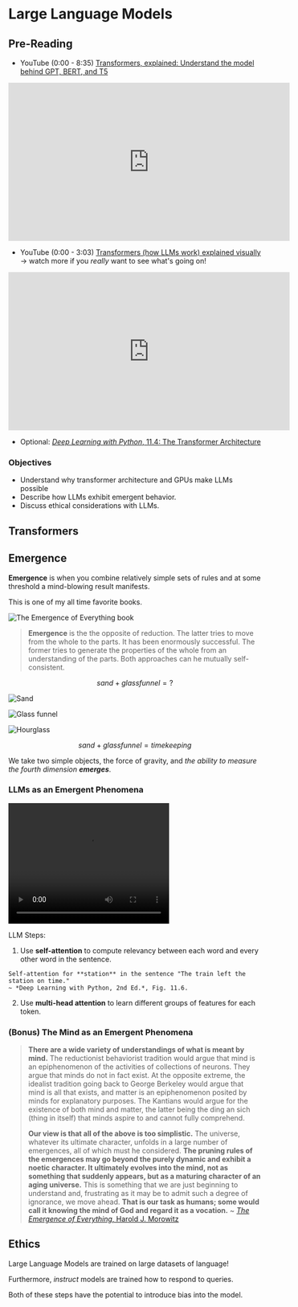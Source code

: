 # Large Language Models

## Pre-Reading

- YouTube (0:00 - 8:35) [Transformers, explained: Understand the model behind GPT, BERT, and T5](https://youtu.be/SZorAJ4I-sA?si=NfWfV9U3TLAtccsh)

<iframe width="560" height="315" src="https://www.youtube.com/embed/SZorAJ4I-sA?si=VCrQ4ys7S7wsTbXW" title="YouTube video player" frameborder="0" allow="accelerometer; autoplay; clipboard-write; encrypted-media; gyroscope; picture-in-picture; web-share" referrerpolicy="strict-origin-when-cross-origin" allowfullscreen></iframe>

- YouTube (0:00 - 3:03) [Transformers (how LLMs work) explained visually](https://www.youtube.com/watch?v=wjZofJX0v4M) -> watch more if you *really* want to see what's going on!

<iframe width="560" height="315" src="https://www.youtube.com/embed/wjZofJX0v4M?si=o-yIPL6_80LcBt4D" title="YouTube video player" frameborder="0" allow="accelerometer; autoplay; clipboard-write; encrypted-media; gyroscope; picture-in-picture; web-share" referrerpolicy="strict-origin-when-cross-origin" allowfullscreen></iframe>

- Optional: [*Deep Learning with Python*, 11.4: The Transformer Architecture](https://learning.oreilly.com/library/view/deep-learning-with/9781617296864/Text/11.htm#:-:text=architecture)

### Objectives

- Understand why transformer architecture and GPUs make LLMs possible
- Describe how LLMs exhibit emergent behavior.
- Discuss ethical considerations with LLMs.

## Transformers

## Emergence

**Emergence** is when you combine relatively simple sets of rules and at some threshold a mind-blowing result manifests.

This is one of my all time favorite books.

![The Emergence of Everything book](https://global.oup.com/academic/covers/pop-up/9780195173314)

> **Emergence** is the the opposite of reduction. The latter tries to move from the whole to the parts. It has been enormously successful. The former tries to generate the properties of the whole from an understanding of the parts. Both approaches can he mutually self-consistent.

$$
sand + glass funnel = ?
$$

![Sand](https://images.unsplash.com/photo-1535631815644-2a104d57263b)

![Glass funnel](https://www.corning.com/catalog/cls/products/p/pyrexFunnelFluted60AngleShortStem/images/6180_A.jpg/_jcr_content/renditions/product.zoom.1200.jpg)

![Hourglass](https://images.unsplash.com/photo-1518281361980-b26bfd556770)

$$
sand + glass funnel = time keeping
$$

We take two simple objects, the force of gravity, and *the ability to measure the fourth dimension **emerges***.

### LLMs as an Emergent Phenomena

<video width="320" height="240" controls>
  <source src="https://huggingface.co/datasets/huggingface/documentation-images/resolve/main/blog/assisted-generation/gif_1_1080p.mov" type="video/mp4">
</video>

LLM Steps:

1. Use **self-attention** to compute relevancy between each word and every other word in the sentence.

```{figure} ../img/deep_learning_with_python-fig-11-06.png
Self-attention for **station** in the sentence "The train left the station on time."
~ *Deep Learning with Python, 2nd Ed.*, Fig. 11.6.
```

2. Use **multi-head attention** to learn different groups of features for each token.

### (Bonus) The Mind as an Emergent Phenomena

> **There are a wide variety of understandings of what is meant by mind.** The reductionist behaviorist tradition would argue that mind is an epiphenomenon of the activities of collections of neurons. They argue that minds do not in fact exist. At the opposite extreme, the idealist tradition going back to George Berkeley would argue that mind is all that exists, and matter is an epiphenomenon posited by minds for explanatory purposes. The Kantians would argue for the existence of both mind and matter, the latter being the ding an sich (thing in itself) that minds aspire to and cannot fully comprehend.
>
> **Our view is that all of the above is too simplistic.** The universe, whatever its ultimate character, unfolds in a large number of emergences, all of which must he considered. **The pruning rules of the emergences may go beyond the purely dynamic and exhibit a noetic character. It ultimately evolves into the mind, not as something that suddenly appears, but as a maturing character of an aging universe.** This is something that we are just beginning to understand and, frustrating as it may be to admit such a degree of ignorance, we move ahead. **That is our task as humans; some would call it knowing the mind of God and regard it as a vocation.**
> ~ [*The Emergence of Everything*, Harold J. Morowitz](https://www.goodreads.com/book/show/2301.The_Emergence_of_Everything)

## Ethics

Large Language Models are trained on large datasets of language!

Furthermore, *instruct* models are trained how to respond to queries.

Both of these steps have the potential to introduce bias into the model.
